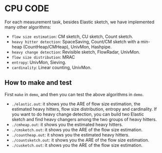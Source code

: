 # CPU CODE

For each measurement task, besides Elastic sketch, we have implemented many other algorithms:
- `flow size estimation`: CM sketch, CU sketch, Count sketch.
- `heavy hitter detection`: SpaceSaving, Count/CM sketch with a min-heap (CountHeap/CMHeap), UnivMon, Hashpipe. 
- `heavy change detection`: Revisible sketch, FlowRadar, UnivMon.
- `flow size distribution`: MRAC
- `entropy`: UnivMon, Sieving.
- `cardinality`: Linear counting, UnivMon.

## How to make and test
First `make` in `demo`, and then you can test the above algorithms in `demo`.
- `./elastic.out`: it shows you the ARE of flow size estimation, the estimated heavy hitters, flow size distribution, entropy and cardinality. If you want to do heavy change detection, you can build two Elastic sketch and find heavy changers among the two groups of heavy hitters.
- `./cmheap.out`: it shows you the estimated heavy hitters.
- `./cmsketch.out`: it shows you the ARE of the flow size estimation.
- `./countheap.out`: it shows you the estimated heavy hitters.
- `./countsketch.out`: it shows you the ARE of the flow size estimation.
- `./cusketch.out`: it shows you the ARE of the flow size estimation.

